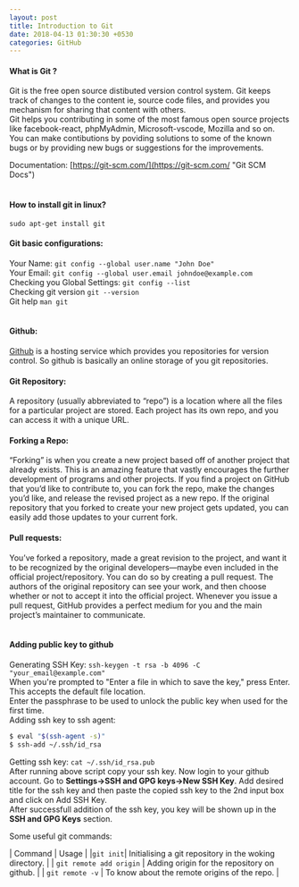 ```yaml
---
layout: post
title: Introduction to Git
date: 2018-04-13 01:30:30 +0530
categories: GitHub
---
```


#### **What is Git ?**

Git is the free open source distibuted version control system. Git keeps track of changes to the content ie, source code files, and provides you mechanism for sharing that content with others.<br />
Git helps you contributing in some of the most famous open source projects like facebook-react, phpMyAdmin, Microsoft-vscode, Mozilla and so on. You can make contibutions by poviding solutions to some of the known bugs or by providing new bugs or suggestions for the improvements.

Documentation: [https://git-scm.com/](https://git-scm.com/ "Git SCM Docs")<br /><br />


#### **How to install git in linux?**
`sudo apt-get install git`<br />

#### **Git basic configurations:**
Your Name: `git config --global user.name "John Doe"`<br />
Your Email: `git config --global user.email johndoe@example.com`<br />
Checking you Global Settings: `git config --list`<br />
Checking git version `git --version`<br />
Git help `man git`<br /><br />


#### **Github:**
[Github](https://help.github.com/) is a hosting service which provides you repositories for version control. So github is basically an online storage of you git repositories.

#### **Git Repository:**
A repository (usually abbreviated to “repo”) is a location where all the files for a particular project are stored. Each project has its own repo, and you can access it with a unique URL.

#### **Forking a Repo:**
“Forking” is when you create a new project based off of another project that already exists. This is an amazing feature that vastly encourages the further development of programs and other projects. If you find a project on GitHub that you’d like to contribute to, you can fork the repo, make the changes you’d like, and release the revised project as a new repo. If the original repository that you forked to create your new project gets updated, you can easily add those updates to your current fork.

#### **Pull requests:**
You’ve forked a repository, made a great revision to the project, and want it to be recognized by the original developers—maybe even included in the official project/repository. You can do so by creating a pull request. The authors of the original repository can see your work, and then choose whether or not to accept it into the official project. Whenever you issue a pull request, GitHub provides a perfect medium for you and the main project’s maintainer to communicate.<br /><br />

#### **Adding public key to github**
Generating SSH Key: `ssh-keygen -t rsa -b 4096 -C "your_email@example.com"`<br />
When you're prompted to "Enter a file in which to save the key," press Enter. This accepts the default file location.<br />
Enter the passphrase to be used to unlock the public key when used for the first time. <br />
Adding ssh key to ssh agent:
``` sh
$ eval "$(ssh-agent -s)"
$ ssh-add ~/.ssh/id_rsa
```
Getting ssh key: `cat ~/.ssh/id_rsa.pub`<br />
After running above script copy your ssh key.
Now login to your github account. Go to __Settings->SSH and GPG keys->New SSH Key__. Add desired title for the ssh key and then paste the copied ssh key to the 2nd input box and click on Add SSH Key.<br/>
After successfull addition of the ssh key, you key will be shown up in the __SSH and GPG Keys__ section.

Some useful git commands:

| Command | Usage |
|`git init`| Initialising a git repository in the woking directory. |
| `git remote add origin` | Adding origin for the repository on github. |
| `git remote -v` | To know about the remote origins of the repo. |
